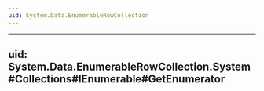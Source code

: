 ```yaml
---
uid: System.Data.EnumerableRowCollection
---
```


---
uid: System.Data.EnumerableRowCollection.System#Collections#IEnumerable#GetEnumerator
---
